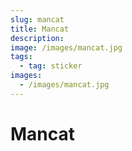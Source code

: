 ```yaml
---
slug: mancat
title: Mancat
description:
image: /images/mancat.jpg
tags:
  - tag: sticker
images:
  - /images/mancat.jpg
---
```


# Mancat
